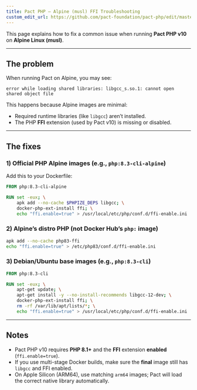 ```yaml
---
title: Pact PHP — Alpine (musl) FFI Troubleshooting
custom_edit_url: https://github.com/pact-foundation/pact-php/edit/master/docs/alpine-ffi-troubleshooting.md
---
```

<!-- This file has been synced from the pact-foundation/pact-php repository. Please do not edit it directly. The URL of the source file can be found in the custom_edit_url value above -->

This page explains how to fix a common issue when running **Pact PHP v10** on **Alpine Linux (musl)**.

---

## The problem

When running Pact on Alpine, you may see:

~~~text
error while loading shared libraries: libgcc_s.so.1: cannot open shared object file
~~~

This happens because Alpine images are minimal:
- Required runtime libraries (like `libgcc`) aren’t installed.
- The PHP **FFI** extension (used by Pact v10) is missing or disabled.

---

## The fixes

### 1) Official PHP Alpine images (e.g., `php:8.3-cli-alpine`)

Add this to your Dockerfile:

~~~dockerfile
FROM php:8.3-cli-alpine

RUN set -eux; \
    apk add --no-cache $PHPIZE_DEPS libgcc; \
    docker-php-ext-install ffi; \
    echo "ffi.enable=true" > /usr/local/etc/php/conf.d/ffi-enable.ini
~~~

### 2) Alpine’s distro PHP (not Docker Hub’s `php:` image)

~~~bash
apk add --no-cache php83-ffi
echo "ffi.enable=true" > /etc/php83/conf.d/ffi-enable.ini
~~~

### 3) Debian/Ubuntu base images (e.g., `php:8.3-cli`)

~~~dockerfile
FROM php:8.3-cli

RUN set -eux; \
    apt-get update; \
    apt-get install -y --no-install-recommends libgcc-12-dev; \
    docker-php-ext-install ffi; \
    rm -rf /var/lib/apt/lists/*; \
    echo "ffi.enable=true" > /usr/local/etc/php/conf.d/ffi-enable.ini
~~~

---

## Notes

- Pact PHP v10 requires **PHP 8.1+** and the **FFI** extension **enabled** (`ffi.enable=true`).
- If you use multi-stage Docker builds, make sure the **final** image still has `libgcc` and FFI enabled.
- On Apple Silicon (ARM64), use matching `arm64` images; Pact will load the correct native library automatically.
